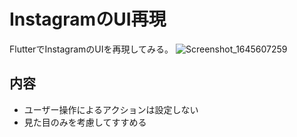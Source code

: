 # InstagramのUI再現

FlutterでInstagramのUIを再現してみる。
![Screenshot_1645607259](https://user-images.githubusercontent.com/72324850/155289726-1d6f0e29-7573-4aeb-9098-1b4e9cca4b35.png)

## 内容

- ユーザー操作によるアクションは設定しない
- 見た目のみを考慮してすすめる